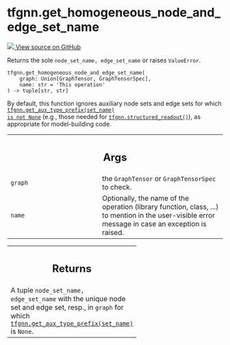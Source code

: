 # tfgnn.get_homogeneous_node_and_edge_set_name

<!-- Insert buttons and diff -->

<a target="_blank" href="https://github.com/tensorflow/gnn/tree/master/tensorflow_gnn/graph/graph_tensor.py#L1907-L1937">
<img src="https://www.tensorflow.org/images/GitHub-Mark-32px.png" /> View source
on GitHub </a>

Returns the sole `node_set_name, edge_set_name` or raises `ValueError`.

<pre class="devsite-click-to-copy prettyprint lang-py tfo-signature-link">
<code>tfgnn.get_homogeneous_node_and_edge_set_name(
    graph: Union[GraphTensor, GraphTensorSpec],
    name: str = &#x27;This operation&#x27;
) -> tuple[str, str]
</code></pre>

<!-- Placeholder for "Used in" -->

By default, this function ignores auxiliary node sets and edge sets for which
<a href="../tfgnn/get_aux_type_prefix.md"><code>tfgnn.get_aux_type_prefix(set_name)
is not None</code></a> (e.g., those needed for
<a href="../tfgnn/structured_readout.md"><code>tfgnn.structured_readout()</code></a>),
as appropriate for model-building code.

<!-- Tabular view -->

 <table class="responsive fixed orange">
<colgroup><col width="214px"><col></colgroup>
<tr><th colspan="2"><h2 class="add-link">Args</h2></th></tr>

<tr>
<td>
<code>graph</code><a id="graph"></a>
</td>
<td>
the <code>GraphTensor</code> or <code>GraphTensorSpec</code> to check.
</td>
</tr><tr>
<td>
<code>name</code><a id="name"></a>
</td>
<td>
Optionally, the name of the operation (library function, class, ...)
to mention in the user-visible error message in case an exception is
raised.
</td>
</tr>
</table>

<!-- Tabular view -->

 <table class="responsive fixed orange">
<colgroup><col width="214px"><col></colgroup>
<tr><th colspan="2"><h2 class="add-link">Returns</h2></th></tr>
<tr class="alt">
<td colspan="2">
A tuple <code>node_set_name, edge_set_name</code> with the unique node set and edge
set, resp., in <code>graph</code> for which <a href="../tfgnn/get_aux_type_prefix.md"><code>tfgnn.get_aux_type_prefix(set_name)</code></a> is
<code>None</code>.
</td>
</tr>

</table>

